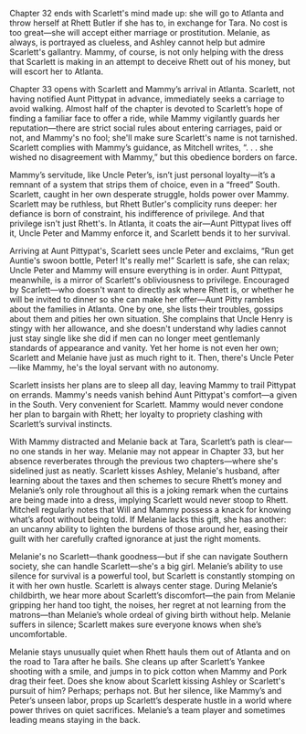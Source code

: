 Chapter 32 ends with Scarlett's mind made up: she will go to Atlanta and throw herself at Rhett Butler if she has to, in exchange for Tara. No cost is too great—she will accept either marriage or prostitution. Melanie, as always, is portrayed as clueless, 
and Ashley cannot help but admire Scarlett's gallantry. Mammy, of course, is not only helping with the dress that Scarlett is making in an attempt to deceive Rhett out of his money, but will escort her to Atlanta.

Chapter 33 opens with Scarlett and Mammy’s arrival in Atlanta. Scarlett, not having notified Aunt Pittypat in advance, immediately seeks a carriage to avoid walking. Almost half of the chapter is devoted to Scarlett’s hope of finding a familiar face to 
offer a ride, while Mammy vigilantly guards her reputation—there are strict social rules about entering carriages, paid or not, and Mammy's no fool; she'll make sure Scarlett's name is not tarnished. Scarlett complies with Mammy’s guidance, as Mitchell 
writes, “. . . she wished no disagreement with Mammy,” but this obedience borders on farce.

Mammy’s servitude, like Uncle Peter’s, isn’t just personal loyalty—it’s a remnant of a system that strips them of choice, even in a “freed” South. Scarlett, caught in her own desperate struggle, holds power over Mammy. Scarlett may be ruthless, but Rhett 
Butler's complicity runs deeper: her defiance is born of constraint, his indifference of privilege. And that privilege isn't just Rhett's. In Atlanta, it coats the air—Aunt Pittypat lives off it, Uncle Peter and Mammy enforce it, and Scarlett bends it to 
her survival.

Arriving at Aunt Pittypat's, Scarlett sees uncle Peter and exclaims, “Run get Auntie's swoon bottle, Peter! It's really me!” Scarlett is safe, she can relax; Uncle Peter and Mammy will ensure everything is in order. Aunt Pittypat, meanwhile, is a mirror of 
Scarlett's obliviousness to privilege. Encouraged by Scarlett—who doesn't want to directly ask where Rhett is, or whether he will be invited to dinner so she can make her offer—Aunt Pitty rambles about the families in Atlanta. One by one, she lists their 
troubles, gossips about them and pities her own situation. She complains that Uncle Henry is stingy with her allowance, and she doesn't understand why ladies cannot just stay single like she did if men can no longer meet gentlemanly standards of appearance 
and vanity. Yet her home is not even her own; Scarlett and Melanie have just as much right to it. Then, there's Uncle Peter—like Mammy, he's the loyal servant with no autonomy.

Scarlett insists her plans are to sleep all day, leaving Mammy to trail Pittypat on errands. Mammy's needs vanish behind Aunt Pittypat's comfort—a given in the South. Very convenient for Scarlett. Mammy would never condone her plan to bargain with Rhett; her loyalty 
to propriety clashing with Scarlett’s survival instincts.

With Mammy distracted and Melanie back at Tara, Scarlett’s path is clear—no one stands in her way. Melanie may not appear in Chapter 33, but her absence reverberates through the previous two chapters—where she's sidelined just as neatly. Scarlett kisses Ashley, Melanie's 
husband, after learning about the taxes and then schemes to secure Rhett’s money and Melanie’s only role throughout all this is a joking remark when the curtains are being made into a dress, implying Scarlett would never stoop to Rhett. Mitchell regularly notes 
that Will and Mammy possess a knack for knowing what’s afoot without being told. If Melanie lacks this gift, she has another: an uncanny ability to lighten the burdens of those around her, easing their guilt with her carefully crafted ignorance at just the 
right moments. 

Melanie's no Scarlett—thank goodness—but if she can navigate Southern society, she can handle Scarlett—she's a big girl. Melanie’s ability to use silence for survival is a powerful tool, but Scarlett is constantly stomping on it with her own hustle. Scarlett
is always center stage. During Melanie’s
childbirth, we hear more about Scarlett’s discomfort—the pain from Melanie gripping her hand too tight, the noises, her regret at not learning from the matrons—than Melanie’s whole ordeal of giving birth without help. Melanie suffers in silence; Scarlett 
makes sure everyone knows when she’s uncomfortable.  

Melanie stays unusually quiet when Rhett hauls them out of Atlanta and on the road to Tara after he bails. She cleans up after Scarlett’s Yankee shooting with a smile, and jumps in to pick cotton when Mammy and Pork drag their feet. Does she know about 
Scarlett kissing Ashley or Scarlett's pursuit of him? Perhaps; perhaps not. But her silence, like Mammy’s and Peter’s unseen labor, props up Scarlett’s desperate hustle in a world where power thrives on quiet sacrifices. Melanie’s a team player
and sometimes leading means staying in the back. 
